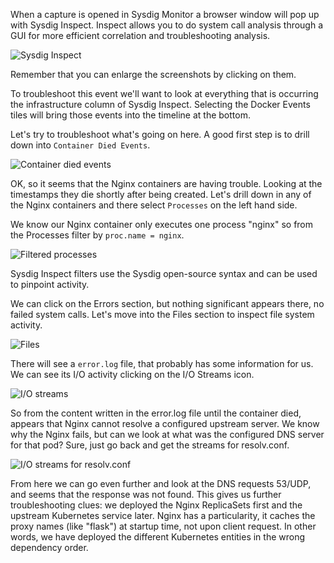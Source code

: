 When a capture is opened in Sysdig Monitor a browser window will pop up with Sysdig Inspect. Inspect allows you to do system call analysis through a GUI for more efficient correlation and troubleshooting analysis.

![Sysdig Inspect](/sysdig/courses/monitor/monitor-lab06/assets/image10.png)

Remember that you can enlarge the screenshots by clicking on them.

To troubleshoot this event we'll want to look at everything that is occurring the infrastructure column of Sysdig Inspect. Selecting the Docker Events tiles will bring those events into the timeline at the bottom.

Let's try to troubleshoot what's going on here. A good first step is to drill down into `Container Died Events`.

![Container died events](/sysdig/courses/monitor/monitor-lab06/assets/image11.png)

OK, so it seems that the Nginx containers are having trouble. Looking at the timestamps they die shortly after being created. Let's drill down in any of the Nginx containers and there select `Processes` on the left hand side.

We know our Nginx container only executes one process "nginx" so from the Processes filter by `proc.name = nginx`.

![Filtered processes](/sysdig/courses/monitor/monitor-lab06/assets/image12.png)

Sysdig Inspect filters use the Sysdig open-source syntax and can be used to pinpoint activity.

We can click on the Errors section, but nothing significant appears there, no failed system calls. Let's move into the Files section to inspect file system activity.

![Files](/sysdig/courses/monitor/monitor-lab06/assets/image13.png)

There will see a `error.log` file, that probably has some information for us. We can see its I/O activity clicking on the I/O Streams icon.

![I/O streams](/sysdig/courses/monitor/monitor-lab06/assets/image14.png)

So from the content written in the error.log file until the container died, appears that Nginx cannot resolve a configured upstream server. We know why the Nginx fails, but can we look at what was the configured DNS server for that pod? Sure, just go back and get the streams for resolv.conf.

![I/O streams for resolv.conf](/sysdig/courses/monitor/monitor-lab06/assets/image15.png)

From here we can go even further and look at the DNS requests 53/UDP, and seems that the response was not found. This gives us further troubleshooting clues: we deployed the Nginx ReplicaSets first and the upstream Kubernetes service later. Nginx has a particularity, it caches the proxy names (like "flask") at startup time, not upon client request. In other words, we have deployed the different Kubernetes entities in the wrong dependency order.
